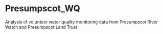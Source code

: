 # Presumpscot_WQ
Analysis of volunteer water quality monitoring data from Presumpscot River Watch and Presumpscot Land Trust
